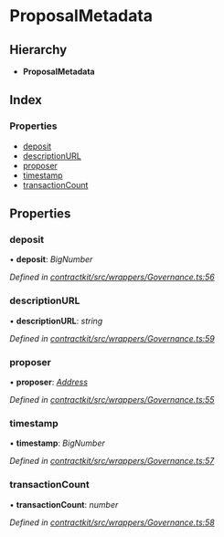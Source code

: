 # ProposalMetadata

## Hierarchy

* **ProposalMetadata**

## Index

### Properties

* [deposit](_wrappers_governance_.proposalmetadata.md#deposit)
* [descriptionURL](_wrappers_governance_.proposalmetadata.md#descriptionurl)
* [proposer](_wrappers_governance_.proposalmetadata.md#proposer)
* [timestamp](_wrappers_governance_.proposalmetadata.md#timestamp)
* [transactionCount](_wrappers_governance_.proposalmetadata.md#transactioncount)

## Properties

### deposit

• **deposit**: _BigNumber_

_Defined in_ [_contractkit/src/wrappers/Governance.ts:56_](https://github.com/celo-org/celo-monorepo/blob/master/packages/contractkit/src/wrappers/Governance.ts#L56)

### descriptionURL

• **descriptionURL**: _string_

_Defined in_ [_contractkit/src/wrappers/Governance.ts:59_](https://github.com/celo-org/celo-monorepo/blob/master/packages/contractkit/src/wrappers/Governance.ts#L59)

### proposer

• **proposer**: [_Address_](../external-modules/_base_.md#address)

_Defined in_ [_contractkit/src/wrappers/Governance.ts:55_](https://github.com/celo-org/celo-monorepo/blob/master/packages/contractkit/src/wrappers/Governance.ts#L55)

### timestamp

• **timestamp**: _BigNumber_

_Defined in_ [_contractkit/src/wrappers/Governance.ts:57_](https://github.com/celo-org/celo-monorepo/blob/master/packages/contractkit/src/wrappers/Governance.ts#L57)

### transactionCount

• **transactionCount**: _number_

_Defined in_ [_contractkit/src/wrappers/Governance.ts:58_](https://github.com/celo-org/celo-monorepo/blob/master/packages/contractkit/src/wrappers/Governance.ts#L58)

